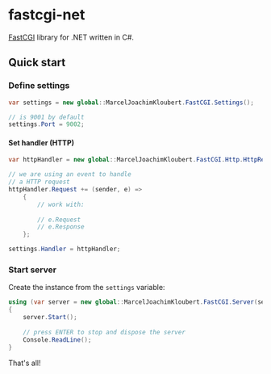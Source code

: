 # fastcgi-net

[FastCGI](http://www.fastcgi.com) library for .NET written in C#.

## Quick start

### Define settings

```csharp
var settings = new global::MarcelJoachimKloubert.FastCGI.Settings();

// is 9001 by default
settings.Port = 9002;
```

#### Set handler (HTTP)

```csharp
var httpHandler = new global::MarcelJoachimKloubert.FastCGI.Http.HttpRequestHandler();

// we are using an event to handle
// a HTTP request
httpHandler.Request += (sender, e) =>
    {
        // work with:
        
        // e.Request
        // e.Response
    };

settings.Handler = httpHandler;
```

### Start server

Create the instance from the `settings` variable:

```csharp
using (var server = new global::MarcelJoachimKloubert.FastCGI.Server(settings))
{
    server.Start();
    
    // press ENTER to stop and dispose the server
    Console.ReadLine();
}
```

That's all!
